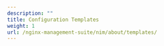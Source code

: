 ```yaml
---
description: ""
title: Configuration Templates
weight: 1
url: /nginx-management-suite/nim/about/templates/
---
```



